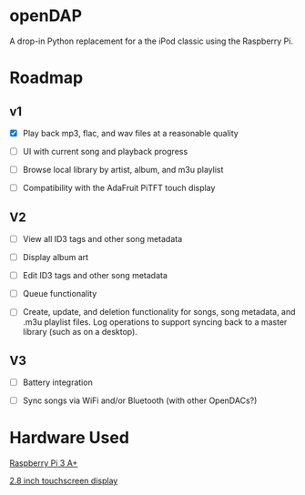 # openDAP
A drop-in Python replacement for a the iPod classic using the Raspberry Pi.

# Roadmap

## v1

- [x] Play back mp3, flac, and wav files at a reasonable quality

- [ ] UI with current song and playback progress

- [ ] Browse local library by artist, album, and m3u playlist

- [ ] Compatibility with the AdaFruit PiTFT touch display

## V2

- [ ] View all ID3 tags and other song metadata

- [ ] Display album art

- [ ] Edit ID3 tags and other song metadata

- [ ] Queue functionality

- [ ] Create, update, and deletion functionality for songs, song metadata, and .m3u playlist files. Log operations to support syncing back to a master library (such as on a desktop).

## V3

- [ ] Battery integration

- [ ] Sync songs via WiFi and/or Bluetooth (with other OpenDACs?)

# Hardware Used
[Raspberry Pi 3 A+](https://www.adafruit.com/product/4027)

[2.8 inch touchscreen display](https://www.adafruit.com/product/1601)
